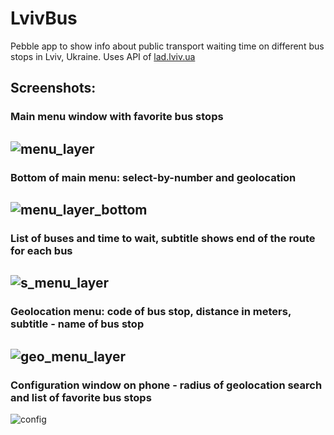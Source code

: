 # LvivBus

Pebble app to show info about public transport waiting time on different bus stops in Lviv, Ukraine.
Uses API of [lad.lviv.ua](https://lad.lviv.ua)

## Screenshots:
### Main menu window with favorite bus stops   
![menu_layer](/images/IMAG5661.jpg)
---
### Bottom of main menu: select-by-number and geolocation   
![menu_layer_bottom](/images/IMAG5662.jpg)
---
### List of buses and time to wait, subtitle shows end of the route for each bus   
![s_menu_layer](/images/IMAG5660.jpg)
---
### Geolocation menu: code of bus stop, distance in meters, subtitle - name of bus stop   
![geo_menu_layer](/images/IMAG5663.jpg)
---
### Configuration window on phone - radius of geolocation search and list of favorite bus stops   
![config](/images/Screenshot_2017-03-20-14-55-41.png)
